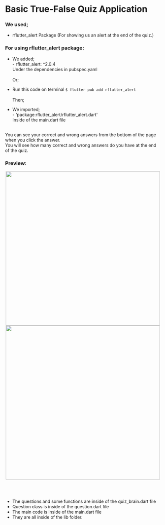 # Basic True-False Quiz Application

### We used;

- rflutter_alert Package
(For showing us an alert at the end of the quiz.)

### For using rflutter_alert package:

- We added;<br>- rflutter_alert: ^2.0.4<br>Under the dependencies in pubspec.yaml<br><br>Or;
- Run this code on terminal ```$ flutter pub add rflutter_alert```<br><br>Then;

- We imported;<br>- 'package:rflutter_alert/rflutter_alert.dart'<br>
Inside of the main.dart file<br><br>

You can see your correct and wrong answers from the bottom of the page when you click the answer.<br>
You will see how many correct and wrong answers do you have at the end of the quiz.

### Preview:

<div align=center>
<img src="https://user-images.githubusercontent.com/118076077/211003825-e047b958-8aad-43da-9855-cccbad928823.gif" height= 500px>
         
<img src="https://user-images.githubusercontent.com/118076077/211005438-6256119d-1cef-4be4-8192-ce01a8796c16.gif" height= 500px>
</div>

<br><br>
- The questions and some functions are inside of the quiz_brain.dart file<br>
- Question class is inside of the question.dart file
- The main code is inside of the main.dart file
- They are all inside of the lib folder.

